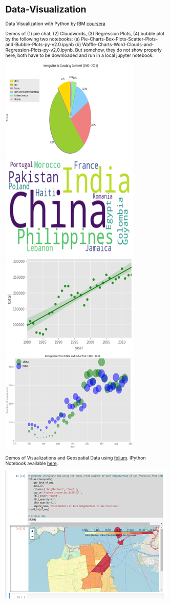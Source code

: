 # Data-Visualization
Data Visualization with Python by IBM [coursera](https://www.coursera.org/learn/python-for-data-visualization/home/welcome)

Demos of (1) pie chat, (2) Cloudwords, (3) Regression Plots, (4) bubble plot
by the following two notebooks: (a) Pie-Charts-Box-Plots-Scatter-Plots-and-Bubble-Plots-py-v2.0.ipynb
(b) Waffle-Charts-Word-Clouds-and-Regression-Plots-py-v2.0.ipynb. But somehow, they do not show properly here, both have to be downloaded and run  in a local jupyter notebook.


<img src="images\pie.png" width="400px" height="300px" />     <img src="images\wordcloud.png" width="400px" height="300px" />
<img src="images\regression1.png" width="400px" height="300px" />       <img src="images\bubbles.png" width="400px" height="300px" /> 


Demos of Visualizations and Geospatial Data using [folium](https://python-visualization.github.io/folium/).
IPython Notebook available [here](./DS_visulization-Final-Assignment-2-Choropleth-Map.ipynb).

<img src ="images\map.png" width="800px" height="400px" />
